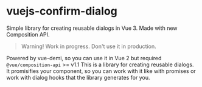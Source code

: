 # vuejs-confirm-dialog

Simple library for creating reusable dialogs in Vue 3. Made with new Composition API.

> Warning! Work in progress. Don't use it in production.

Powered by vue-demi, so you can use it in Vue 2 but required `@vue/composition-api` >= v1.1
This is a library for creating reusable dialogs. It promisifies your component, so you can work with it like with promises or work with dialog hooks that the library generates for you.
